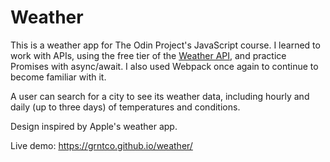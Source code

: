 # Weather

This is a weather app for The Odin Project's JavaScript course. I learned to work with APIs, using the free tier of the [Weather API](https://www.weatherapi.com/), and practice Promises with async/await. I also used Webpack once again to continue to become familiar with it.

A user can search for a city to see its weather data, including hourly and daily (up to three days) of temperatures and conditions. 

Design inspired by Apple's weather app.

Live demo: https://grntco.github.io/weather/
